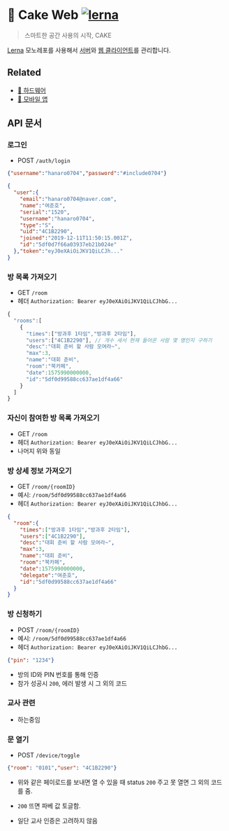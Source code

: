 # 🍰 Cake Web [![lerna](https://img.shields.io/badge/maintained%20with-lerna-cc00ff.svg)](https://lerna.js.org/)
> 스마트한 공간 사용의 시작, CAKE

[Lerna](https://github.com/lerna/lerna) 모노레포를 사용해서 [서버](./packages/server)와 [웹 클라이언트](./packages/frontend)를 관리합니다.

## Related
- [🧁 하드웨어](https://github.com/Changemin/Cake-hardware)
- [🎂 모바일 앱](https://github.com/MinSeungHyun/Cake)

## API 문서

### 로그인
- POST `/auth/login`

```json
{"username":"hanaro0704","password":"#include0704"}
```

```json
{
  "user":{
    "email":"hanaro0704@naver.com",
    "name":"여준호",
    "serial":"1520",
    "username":"hanaro0704",
    "type":"S",
    "uid":"4C1B2290",
    "joined":"2019-12-11T11:50:15.001Z",
    "id":"5df0d7f66a03937eb21b024e"
  },"token":"eyJ0eXAiOiJKV1QiLCJh..."
}
```

### 방 목록 가져오기
- GET `/room`
- 헤더 `Authorization: Bearer eyJ0eXAiOiJKV1QiLCJhbG...`

```js
{
  "rooms":[
    {
      "times":["방과후 1타임","방과후 2타임"],
      "users":["4C1B2290"], // 개수 세서 현재 들어온 사람 몇 명인지 구하기
      "desc":"대회 준비 할 사람 모여라~",
      "max":3,
      "name":"대회 준비",
      "room":"북카페",
      "date":1575990000000,
      "id":"5df0d99588cc637ae1df4a66"
    }
  ]
}
```

### 자신이 참여한 방 목록 가져오기
- GET `/room`
- 헤더 `Authorization: Bearer eyJ0eXAiOiJKV1QiLCJhbG...`
- 나머지 위와 동일

### 방 상세 정보 가져오기
- GET `/room/{roomID}`
- 예시: `/room/5df0d99588cc637ae1df4a66`
- 헤더 `Authorization: Bearer eyJ0eXAiOiJKV1QiLCJhbG...`

```json
{
  "room":{
    "times":["방과후 1타임","방과후 2타임"],
    "users":["4C1B2290"],
    "desc":"대회 준비 할 사람 모여라~",
    "max":3,
    "name":"대회 준비",
    "room":"북카페",
    "date":1575990000000,
    "delegate":"여준호",
    "id":"5df0d99588cc637ae1df4a66"
  }
}
```

### 방 신청하기
- POST `/room/{roomID}`
- 예시: `/room/5df0d99588cc637ae1df4a66`
- 헤더 `Authorization: Bearer eyJ0eXAiOiJKV1QiLCJhbG...`

```json
{"pin": "1234"}
```

- 방의 ID와 PIN 번호를 통해 인증
- 참가 성공시 `200`, 에러 발생 시 그 외의 코드

### 교사 관련
- 하는중임

### 문 열기
- POST `/device/toggle`

```json
{"room": "0101","user": "4C1B2290"}
```

- 위와 같은 페이로드를 보내면 열 수 있을 때 status `200` 주고 못 열면 그 외의 코드를 줌.
- `200` 뜨면 파베 값 토글함.

- 일단 교사 인증은 고려하지 않음
